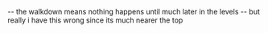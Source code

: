 -- the walkdown means nothing happens until much later in the levels -- but really i have this wrong since its much nearer the top
